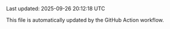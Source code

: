 Last updated: 2025-09-26 20:12:18 UTC

This file is automatically updated by the GitHub Action workflow.
